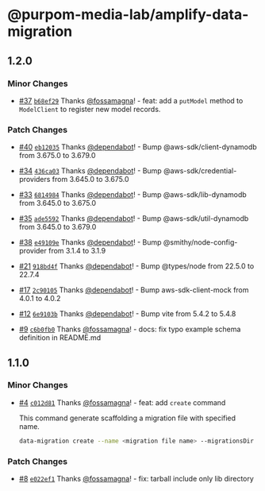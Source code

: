 # @purpom-media-lab/amplify-data-migration

## 1.2.0

### Minor Changes

- [#37](https://github.com/purpom-media-lab/amplify-data-migration/pull/37) [`b68ef29`](https://github.com/purpom-media-lab/amplify-data-migration/commit/b68ef29f4d2cb09d7c098ed810e4dc0029533d6b) Thanks [@fossamagna](https://github.com/fossamagna)! - feat: add a `putModel` method to `ModelClient` to register new model records.

### Patch Changes

- [#40](https://github.com/purpom-media-lab/amplify-data-migration/pull/40) [`eb12035`](https://github.com/purpom-media-lab/amplify-data-migration/commit/eb120351108bb1219c88eab85135124c90c18185) Thanks [@dependabot](https://github.com/apps/dependabot)! - Bump @aws-sdk/client-dynamodb from 3.675.0 to 3.679.0

- [#34](https://github.com/purpom-media-lab/amplify-data-migration/pull/34) [`436ca03`](https://github.com/purpom-media-lab/amplify-data-migration/commit/436ca03b117d9ba2b50313a83cc5911d18ef791d) Thanks [@dependabot](https://github.com/apps/dependabot)! - Bump @aws-sdk/credential-providers from 3.645.0 to 3.675.0

- [#33](https://github.com/purpom-media-lab/amplify-data-migration/pull/33) [`6814984`](https://github.com/purpom-media-lab/amplify-data-migration/commit/681498471ec8e2ee514f9428c761ab80236003de) Thanks [@dependabot](https://github.com/apps/dependabot)! - Bump @aws-sdk/lib-dynamodb from 3.645.0 to 3.675.0

- [#35](https://github.com/purpom-media-lab/amplify-data-migration/pull/35) [`ade5592`](https://github.com/purpom-media-lab/amplify-data-migration/commit/ade5592bc39e86329bcecbfc3fdff6a864cf33ec) Thanks [@dependabot](https://github.com/apps/dependabot)! - Bump @aws-sdk/util-dynamodb from 3.645.0 to 3.679.0

- [#38](https://github.com/purpom-media-lab/amplify-data-migration/pull/38) [`e49109e`](https://github.com/purpom-media-lab/amplify-data-migration/commit/e49109e18e1df9cb62b6fa089d3f574662243814) Thanks [@dependabot](https://github.com/apps/dependabot)! - Bump @smithy/node-config-provider from 3.1.4 to 3.1.9

- [#21](https://github.com/purpom-media-lab/amplify-data-migration/pull/21) [`918bd4f`](https://github.com/purpom-media-lab/amplify-data-migration/commit/918bd4f8ae41f0d47db9467791e3de4ba74f2d78) Thanks [@dependabot](https://github.com/apps/dependabot)! - Bump @types/node from 22.5.0 to 22.7.4

- [#17](https://github.com/purpom-media-lab/amplify-data-migration/pull/17) [`2c90105`](https://github.com/purpom-media-lab/amplify-data-migration/commit/2c90105cad0b6441456738fda842789e902bf073) Thanks [@dependabot](https://github.com/apps/dependabot)! - Bump aws-sdk-client-mock from 4.0.1 to 4.0.2

- [#12](https://github.com/purpom-media-lab/amplify-data-migration/pull/12) [`6e9103b`](https://github.com/purpom-media-lab/amplify-data-migration/commit/6e9103bb409552f10fc3f79260c05b894d1ac8a4) Thanks [@dependabot](https://github.com/apps/dependabot)! - Bump vite from 5.4.2 to 5.4.8

- [#9](https://github.com/purpom-media-lab/amplify-data-migration/pull/9) [`c6b0fb0`](https://github.com/purpom-media-lab/amplify-data-migration/commit/c6b0fb01e8c11638e0fed5db52a42ac90710c95d) Thanks [@fossamagna](https://github.com/fossamagna)! - docs: fix typo example schema definition in README.md

## 1.1.0

### Minor Changes

- [#4](https://github.com/purpom-media-lab/amplify-data-migration/pull/4) [`c012d81`](https://github.com/purpom-media-lab/amplify-data-migration/commit/c012d817d296c59345c2f6a1278afa6dac39308d) Thanks [@fossamagna](https://github.com/fossamagna)! - feat: add `create` command

  This command generate scaffolding a migration file with specified name.

  ```sh
  data-migration create --name <migration file name> --migrationsDir <path to migration file directory>
  ```

### Patch Changes

- [#8](https://github.com/purpom-media-lab/amplify-data-migration/pull/8) [`e022ef1`](https://github.com/purpom-media-lab/amplify-data-migration/commit/e022ef1d967deaa8b5ed8f3ceddc583400f40bb7) Thanks [@fossamagna](https://github.com/fossamagna)! - fix: tarball include only lib directory
